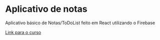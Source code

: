 # Aplicativo de notas
Aplicativo básico de Notas/ToDoList feito em React utilizando o Firebase

[Link para o curso](https://www.udemy.com/course/curso-reactjs/)

